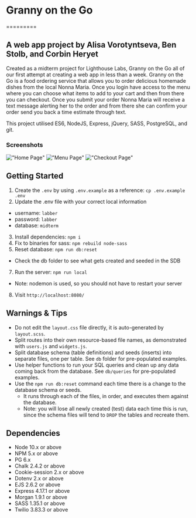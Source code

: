 # Granny on the Go
=========
## A web app project by Alisa Vorotyntseva, Ben Stolb, and Corbin Heryet
Created as a midterm project for Lighthouse Labs, Granny on the Go all of our first attempt at creating a web app in less than a week. Granny on the Go is a food ordering service that allows you to order delicious homemade dishes from the local Nonna Maria. Once you login have access to the menu where you can choose what items to add to your cart and then from there you can checkout. Once you submit your order Nonna Maria will receive a text message alerting her to the order and from there she can confirm your order send you back a time estimate through text. 

This project utilised ES6, NodeJS, Express, jQuery, SASS, PostgreSQL, and git. 

### Screenshots
!["Home Page"](https://github.com/vorotyna/granny-on-the-go/blob/master/public/images/home-page.png)
!["Menu Page"](https://github.com/vorotyna/granny-on-the-go/blob/master/public/images/menu-page.png)
!["Checkout Page"](https://github.com/vorotyna/granny-on-the-go/blob/master/public/images/order-page.png)
## Getting Started

1. Create the `.env` by using `.env.example` as a reference: `cp .env.example .env`
2. Update the .env file with your correct local information 
  - username: `labber` 
  - password: `labber` 
  - database: `midterm`
3. Install dependencies: `npm i`
4. Fix to binaries for sass: `npm rebuild node-sass`
5. Reset database: `npm run db:reset`
  - Check the db folder to see what gets created and seeded in the SDB
7. Run the server: `npm run local`
  - Note: nodemon is used, so you should not have to restart your server
8. Visit `http://localhost:8080/`

## Warnings & Tips

- Do not edit the `layout.css` file directly, it is auto-generated by `layout.scss`.
- Split routes into their own resource-based file names, as demonstrated with `users.js` and `widgets.js`.
- Split database schema (table definitions) and seeds (inserts) into separate files, one per table. See `db` folder for pre-populated examples. 
- Use helper functions to run your SQL queries and clean up any data coming back from the database. See `db/queries` for pre-populated examples.
- Use the `npm run db:reset` command each time there is a change to the database schema or seeds. 
  - It runs through each of the files, in order, and executes them against the database. 
  - Note: you will lose all newly created (test) data each time this is run, since the schema files will tend to `DROP` the tables and recreate them.

## Dependencies

- Node 10.x or above
- NPM 5.x or above
- PG 6.x
- Chalk 2.4.2 or above
- Cookie-session 2.x or above
- Dotenv 2.x or above
- EJS 2.6.2 or above
- Express 4.17.1 or above
- Morgan 1.9.1 or above
- SASS 1.35.1 or above
- Twilio 3.83.3 or above
